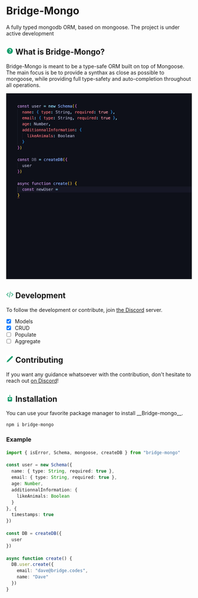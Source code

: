 # Bridge-Mongo
A fully typed mongodb ORM, based on mongoose. The project is under active development

<h2> <img src="/img/question.svg" height="20" /> What is Bridge-Mongo? </h2>

Bridge-Mongo is meant to be a type-safe ORM built on top of Mongoose. The main focus is be to provide a synthax as close as possible to mongoose, while providing full type-safety and auto-completion throughout all operations. 

<img src="/img/bridge-mongo-gif.gif" />

<h2> <img src="/img/development.svg" height="20"/> Development </h2>

To follow the development or contribute, join [the Discord](https://discord.gg/yxjrwm7Bfr) server.
- [X] Models
- [X] CRUD  
- [ ] Populate
- [ ] Aggregate

<h2> <img src="/img/contributing.svg" height="20" /> Contributing </h2>

If you want any guidance whatsoever with the contribution, don't hesitate to reach out [on Discord](https://discord.gg/yxjrwm7Bfr)!

<h2> <img src="/img/installation.svg" height="20" /> Installation </h2>
You can use your favorite package manager to install __Bridge-mongo__.

```
npm i bridge-mongo
```

### Example

```ts
import { isError, Schema, mongoose, createDB } from "bridge-mongo"

const user = new Schema({
  name: { type: String, required: true },
  email: { type: String, required: true },
  age: Number,
  additionnalInformation: {
    likeAnimals: Boolean
  }
}, {
  timestamps: true
})

const DB = createDB({
  user
})

async function create() {
  DB.user.create({
    email: "dave@bridge.codes",
    name: "Dave"
  })
}
```
